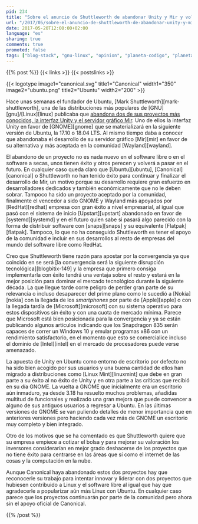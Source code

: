 ```yaml
---
pid: 234
title: "Sobre el anuncio de Shuttleworth de abandonar Unity y Mir y volver a GNOME en Ubuntu"
url: "/2017/05/sobre-el-anuncio-de-shuttleworth-de-abandonar-unity-y-mir-y-volver-a-gnome-en-ubuntu/"
date: 2017-05-20T12:00:00+02:00
language: "es"
sharing: true
comments: true
promoted: false
tags: ["blog-stack", "gnu-linux", "opinion", "planeta-codigo", "planeta-linux"]
---
```


{{% post %}}
{{< links >}}
{{< postslinks >}}

{{< logotype image1="canonical.svg" title1="Canonical" width1="350" image2="ubuntu.png" title2="Ubuntu" width2="200" >}}

Hace unas semanas el fundador de Ubuntu, [Mark Shuttleworth][mark-shuttleworth], una de las distribuciones más populares de [GNU][gnu]/[Linux][linux] publicaba que [abandona dos de sus proyectos más conocidos, la interfaz Unity y el servidor gráfico Mir](https://plus.google.com/+MarkShuttleworthCanonical/posts/7LYubpaHUHH). Uno de ellos la interfaz Unity en favor de [GNOME][gnome] que se materializará en la siguiente versión de Ubuntu, la 17.10 o 18.04 LTS. Al mismo tiempo daba a conocer que abandonaba el desarrollo de su servidor gráfico [Mir][mir] en favor de su alternativa y más aceptada en la comunidad [Wayland][wayland].

El abandono de un proyecto no es nada nuevo en el software libre o en el software a secas, unos tienen éxito y otros perecen y volverá a pasar en el futuro. En cualquier caso queda claro que [Ubuntu][ubuntu], [Canonical][canonical] o Shuttleworth no han tenido éxito para continuar y finalizar el desarrollo de Mir, un motivo porque su desarrollo requiere gran esfuerzo en desarrolladores dedicados y también económicamente que no le deben sobrar. Tampoco ha sido un proyecto aceptado por la comunidad, finalmente el vencedor a sido GNOME y Wayland más apoyados por [RedHat][redhat] empresa con gran éxito a nivel empresarial, al igual que pasó con el sistema de inicio [Upstart][upstart] abandonado en favor de [systemd][systemd] y en el futuro quien sabe si pasará algo parecido con la forma de distribuir software con [snaps][snaps] y su equivalente [Flatpak][flatpak]. Tampoco, lo que no ha conseguido Shuttleworth es tener el apoyo de la comunidad e incluir en sus desarrollos al resto de empresas del mundo del software libre como RedHat.

Creo que Shuttleworth tiene razón para apostar por la convergencia ya que coincido en se será [la convergencia será la siguiente disrupción tecnológica][blogbitix-149] y la empresa que primero consiga implementarla con éxito tendrá una ventaja sobre el resto y estará en la mejor posición para dominar el mercado tecnológico durante la siguiente década. La que llegue tarde corre peligro de perder gran parte de su relevancia o incluso desaparecer del prime plano como le sucedió a [Nokia][nokia] con la llegada de los _smartphones_ por parte de [Apple][apple] o con la llegada tardía de [Microsoft][microsoft] con su sistema operativo para estos dispositivos sin éxito y con una cuota de mercado mínima. Parece que Microsoft está bien posicionada para la convergencia y ya se están publicando algunos artículos indicando que los Snapdragon 835 serán capaces de correr un Windows 10 y emular programas x86 con un rendimiento satisfactorio, en el momento que esto se comercialice incluso el dominio de [Intel][intel] en el mercado de procesadores puede verse amenazado.

La apuesta de Unity en Ubuntu como entorno de escritorio por defecto no ha sido bien acogido por sus usuarios y una buena cantidad de ellos han migrado a distribuciones como [Linux Mint][linuxmint] que debe en gran parte a su éxito al no éxito de Unity y en otra parte a las críticas que recibió en su día GNOME. La vuelta a GNOME que inicialmente era un escritorio aún inmaduro, ya desde 3.18 ha resuelto muchos problemas, añadidas multitud de funcionales y realizado una gran mejora que puede convencer a alguno de sus antiguos usuarios a regresar a Ubuntu. En las últimas versiones de GNOME se van puliendo detalles de menor importancia que en anteriores versiones pero haciendo cada vez más de GNOME un escritorio muy completo y bien integrado.

Otro de los motivos que se ha comentado es que Shuttleworth quiere que su empresa empiece a cotizar el bolsa y para mejorar su valoración los inversores considerarían en mejor grado deshacerse de los proyectos que no tiene éxito para centrarse en las áreas que sí como el internet de las cosas y la computación en la nube.

Aunque Canonical haya abandonado estos dos proyectos hay que reconocerle su trabajo para intentar innovar y liderar con dos proyectos que hubiesen contribuido a Linux y el software libre al igual que hay que agradecerle a popularizar aún más Linux con Ubuntu. En cualquier caso parece que los proyectos continuarán por parte de la comunidad pero ahora sin el apoyo oficial de Canonical.

{{% /post %}}
